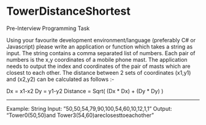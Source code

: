 # TowerDistanceShortest


Pre-Interview Programming Task

Using your favourite development environment/language (preferably C# or Javascript) please write an application or function which takes a string as input.
The string contains a comma separated list of numbers. Each pair of numbers is the x,y coordinates of a mobile phone mast. The application needs to output the index and coordinates of the pair of masts which are closest to each other.
The distance between 2 sets of coordinates (x1,y1) and (x2,y2) can be calculated as follows :-

Dx = x1-x2 Dy = y1-y2
Distance = Sqrt( (Dx * Dx) + (Dy * Dy) ) 

---


Example:
String Input: ”50,50,54,79,90,100,54,60,10,12,1,1”
Output: “Tower0(50,50)and Tower3(54,60)areclosesttoeachother”
